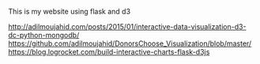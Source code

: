 This is my website using flask and d3

http://adilmoujahid.com/posts/2015/01/interactive-data-visualization-d3-dc-python-mongodb/
https://github.com/adilmoujahid/DonorsChoose_Visualization/blob/master/
https://blog.logrocket.com/build-interactive-charts-flask-d3js